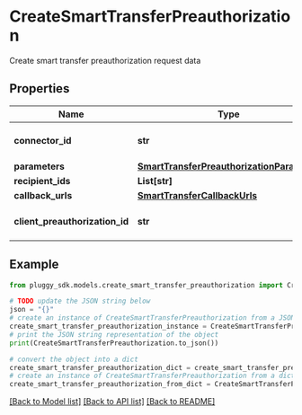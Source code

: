 # CreateSmartTransferPreauthorization

Create smart transfer preauthorization request data

## Properties

Name | Type | Description | Notes
------------ | ------------- | ------------- | -------------
**connector_id** | **str** | Primary identifier of the connector | 
**parameters** | [**SmartTransferPreauthorizationParameter**](SmartTransferPreauthorizationParameter.md) |  | 
**recipient_ids** | **List[str]** |  | 
**callback_urls** | [**SmartTransferCallbackUrls**](SmartTransferCallbackUrls.md) |  | [optional] 
**client_preauthorization_id** | **str** | Client preauthorization identifier | [optional] 

## Example

```python
from pluggy_sdk.models.create_smart_transfer_preauthorization import CreateSmartTransferPreauthorization

# TODO update the JSON string below
json = "{}"
# create an instance of CreateSmartTransferPreauthorization from a JSON string
create_smart_transfer_preauthorization_instance = CreateSmartTransferPreauthorization.from_json(json)
# print the JSON string representation of the object
print(CreateSmartTransferPreauthorization.to_json())

# convert the object into a dict
create_smart_transfer_preauthorization_dict = create_smart_transfer_preauthorization_instance.to_dict()
# create an instance of CreateSmartTransferPreauthorization from a dict
create_smart_transfer_preauthorization_from_dict = CreateSmartTransferPreauthorization.from_dict(create_smart_transfer_preauthorization_dict)
```
[[Back to Model list]](../README.md#documentation-for-models) [[Back to API list]](../README.md#documentation-for-api-endpoints) [[Back to README]](../README.md)


